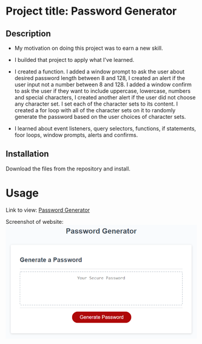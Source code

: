 # Project title: Password Generator

## Description

- My motivation on doing this project was to earn a new skill.

- I builded that project to apply what I've learned.

- I created a function. I added a window prompt to ask the user about desired password length between 8 and 128, I created an alert if the user input not a number between 8 and 128. I added a window confirm to ask the user if they want to include uppercase, lowercase, numbers and special characters, I created another alert if the user did not choose any character set. I set each of the character sets to its content. I created a for loop with all of the character sets on it to randomly generate the password based on the user choices of character sets.

- I learned about event listeners, query selectors, functions, if statements, foor loops, window prompts, alerts and confirms.

## Installation

Download the files from the repository and install.

# Usage

Link to view: [Password Generator](https://mariamdawood.github.io/Password-Generator/)

Screenshot of website:
![Password Generator](./assets/images/overview.png)